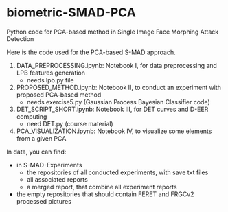 # biometric-SMAD-PCA
Python code for PCA-based method in Single Image Face Morphing Attack Detection

Here is the code used for the PCA-based S-MAD approach.

1. DATA_PREPROCESSING.ipynb: Notebook I, for data preprocessing and LPB features generation
	- needs lpb.py file
2. PROPOSED_METHOD.ipynb: Notebook II, to conduct an experiment with proposed PCA-based method
	- needs exercise5.py (Gaussian Process Bayesian Classifier code)
3. DET_SCRIPT_SHORT.ipynb: Notebook III, for DET curves and D-EER computing
	- need DET.py (course material)
4. PCA_VISUALIZATION.ipynb: Notebook IV, to visualize some elements from a given PCA

In data, you can find:
- in S-MAD-Experiments
	- the repositories of all conducted experiments, with save txt files
	- all associated reports
	- a merged report, that combine all experiment reports
- the empty repositories that should contain FERET and FRGCv2 processed pictures
